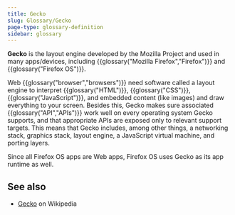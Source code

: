 ```yaml
---
title: Gecko
slug: Glossary/Gecko
page-type: glossary-definition
sidebar: glossary
---
```


**Gecko** is the layout engine developed by the Mozilla Project and used in many apps/devices, including {{glossary("Mozilla Firefox","Firefox")}} and {{glossary("Firefox OS")}}.

Web {{glossary("browser","browsers")}} need software called a layout engine to interpret {{glossary("HTML")}}, {{glossary("CSS")}}, {{glossary("JavaScript")}}, and embedded content (like images) and draw everything to your screen. Besides this, Gecko makes sure associated {{glossary("API","APIs")}} work well on every operating system Gecko supports, and that appropriate APIs are exposed only to relevant support targets. This means that Gecko includes, among other things, a networking stack, graphics stack, layout engine, a JavaScript virtual machine, and porting layers.

Since all Firefox OS apps are Web apps, Firefox OS uses Gecko as its app runtime as well.

## See also

- [Gecko](<https://en.wikipedia.org/wiki/Gecko_(software)>) on Wikipedia
